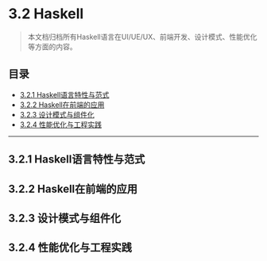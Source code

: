 # 3.2 Haskell

> 本文档归档所有Haskell语言在UI/UE/UX、前端开发、设计模式、性能优化等方面的内容。

## 目录

- [3.2.1 Haskell语言特性与范式](#321-haskell语言特性与范式)
- [3.2.2 Haskell在前端的应用](#322-haskell在前端的应用)
- [3.2.3 设计模式与组件化](#323-设计模式与组件化)
- [3.2.4 性能优化与工程实践](#324-性能优化与工程实践)

---

## 3.2.1 Haskell语言特性与范式

## 3.2.2 Haskell在前端的应用

## 3.2.3 设计模式与组件化

## 3.2.4 性能优化与工程实践 